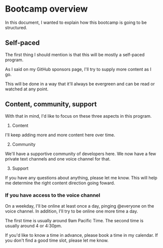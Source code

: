 # Bootcamp overview

In this document, I wanted to explain how this bootcamp is going to be structured.

## Self-paced

The first thing I should mention is that this will be mostly a self-paced program.

As I said on my GitHub sponsors page, I'll try to supply more content as I go.

This will be done in a way that it'll always be evergreen and can be read or watched at any point.

## Content, community, support

With that in mind, I'd like to focus on these three aspects in this program.

1. Content

I'll keep adding more and more content here over time.

2. Community

We'll have a supportive community of developers here. We now have a few private text channels and one voice channel for that.

3. Support

If you have any questions about anything, please let me know. This will help me determine the right content direction going foward.

### If you have access to the voice channel

On a weekday, I'll be online at least once a day, pinging @everyone on the voice channel. In addition, I'll try to be online one more time a day.

The first time is usually around 9am Pacific Time. The second time is usually around 4 or 4:30pm.

If you'd like to know a time in advance, please book a time in my calendar. If you don't find a good time slot, please let me know.
